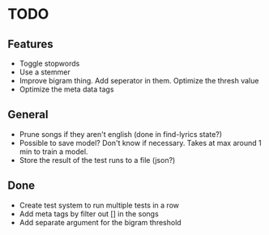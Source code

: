 # TODO
## Features
* Toggle stopwords
* Use a stemmer
* Improve bigram thing. Add seperator in them. Optimize the thresh value
* Optimize the meta data tags

## General
* Prune songs if they aren't english (done in find-lyrics state?)
* Possible to save model? Don't know if necessary. Takes at max around 1 min to train a model.
* Store the result of the test runs to a file (json?)

## Done
* Create test system to run multiple tests in a row
* Add meta tags by filter out [] in the songs
* Add separate argument for the bigram threshold
